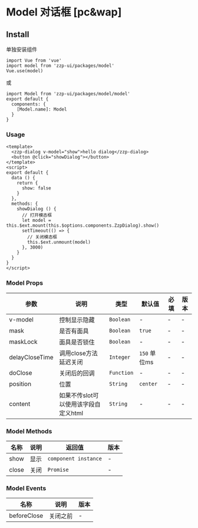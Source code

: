 # Model 对话框 [pc&wap]

## Install

单独安装组件
```vue
import Vue from 'vue'
import model from 'zzp-ui/packages/model'
Vue.use(model)
```
或
```vue
import Model from 'zzp-ui/packages/model/model'
export default {
  components: {
    [Model.name]: Model
  }
}
```

### Usage
```vue
<template>
  <zzp-dialog v-model="show">hello dialog</zzp-dialog>
  <button @click="showDialog"></button>
</template>
<script>
export default {
  data () {
    return {
      show: false
    }
  },   
  methods: {
    showDialog () {
      // 打开模态框
      let model = this.$ext.mount(this.$options.components.ZzpDialog).show()
      setTimeout(() => {
        // 关闭模态框
        this.$ext.unmount(model)
      }, 3000)
    }
  }
}
</script>
```

### Model Props 

| 参数 | 说明 | 类型 | 默认值 | 必填 | 版本 |
| ---- | ---- | ---- | ---- | ---- | ---- |
| v-model | 控制显示隐藏 | `Boolean` | - | - | - |
| mask | 是否有面具 | `Boolean` | `true` | - | - |
| maskLock | 面具是否锁住 | `Boolean` | - | - | - |
| delayCloseTime | 调用close方法延迟关闭 | `Integer` | `150` 单位ms | - | - |
| doClose | 关闭后的回调 | `Function` | - | - | - |
| position | 位置 | `String` | `center` | - | - |
| content | 如果不传slot可以使用该字段自定义html | `String` | - | - | - |

### Model Methods 

| 名称 | 说明 | 返回值 | 版本 |
| ---- | ---- | ---- | ---- |
| show | 显示 | `component instance` | - |
| close | 关闭 | `Promise` | - |

### Model Events 

| 名称 | 说明 | 版本 |
| ---- | ---- | ---- |
| beforeClose | 关闭之前 | - |
